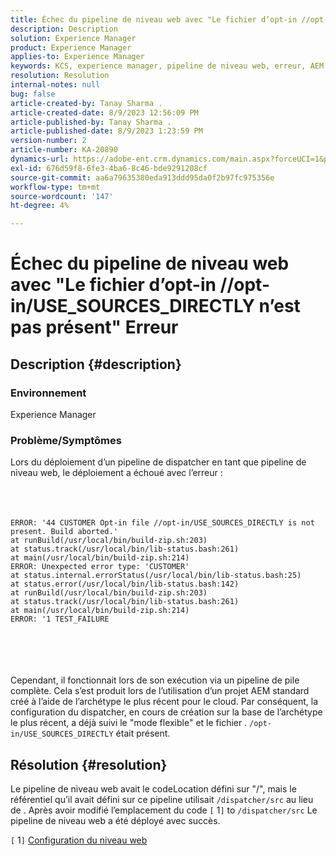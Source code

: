 ```yaml
---
title: Échec du pipeline de niveau web avec "Le fichier d’opt-in //opt-in/USE_SOURCES_DIRECTLY n’est pas présent" Erreur
description: Description
solution: Experience Manager
product: Experience Manager
applies-to: Experience Manager
keywords: KCS, experience manager, pipeline de niveau web, erreur, AEM
resolution: Resolution
internal-notes: null
bug: false
article-created-by: Tanay Sharma .
article-created-date: 8/9/2023 12:56:09 PM
article-published-by: Tanay Sharma .
article-published-date: 8/9/2023 1:23:59 PM
version-number: 2
article-number: KA-20890
dynamics-url: https://adobe-ent.crm.dynamics.com/main.aspx?forceUCI=1&pagetype=entityrecord&etn=knowledgearticle&id=21e60317-b436-ee11-bdf4-6045bd006268
exl-id: 676d59f8-6fe3-4ba6-8c46-bde9291208cf
source-git-commit: aa6a79635380eda913ddd95da0f2b97fc975356e
workflow-type: tm+mt
source-wordcount: '147'
ht-degree: 4%

---
```


# Échec du pipeline de niveau web avec &quot;Le fichier d’opt-in //opt-in/USE_SOURCES_DIRECTLY n’est pas présent&quot; Erreur

## Description {#description}


### Environnement

Experience Manager



### Problème/Symptômes

Lors du déploiement d’un pipeline de dispatcher en tant que pipeline de niveau web, le déploiement a échoué avec l’erreur :
<br><br> <br><br>

```
ERROR: '44 CUSTOMER Opt-in file //opt-in/USE_SOURCES_DIRECTLY is not present. Build aborted.'
at runBuild(/usr/local/bin/build-zip.sh:203)
at status.track(/usr/local/bin/lib-status.bash:261)
at main(/usr/local/bin/build-zip.sh:214)
ERROR: Unexpected error type: 'CUSTOMER'
at status.internal.errorStatus(/usr/local/bin/lib-status.bash:25)
at status.error(/usr/local/bin/lib-status.bash:142)
at runBuild(/usr/local/bin/build-zip.sh:203)
at status.track(/usr/local/bin/lib-status.bash:261)
at main(/usr/local/bin/build-zip.sh:214)
ERROR: '1 TEST_FAILURE
```

<br><br> <br><br>
Cependant, il fonctionnait lors de son exécution via un pipeline de pile complète.
Cela s’est produit lors de l’utilisation d’un projet AEM standard créé à l’aide de l’archétype le plus récent pour le cloud. Par conséquent, la configuration du dispatcher, en cours de création sur la base de l’archétype le plus récent, a déjà suivi le &quot;mode flexible&quot; et le fichier . `/opt-in/USE_SOURCES_DIRECTLY` était présent.


## Résolution {#resolution}


Le pipeline de niveau web avait le codeLocation défini sur &quot;/&quot;, mais le référentiel qu’il avait défini sur ce pipeline utilisait `/dispatcher/src` au lieu de .
Après avoir modifié l’emplacement du code `[` 1`]`  to `/dispatcher/src` Le pipeline de niveau web a été déployé avec succès.

`[` 1`]`  [Configuration du niveau web](https://experienceleague.adobe.com/docs/experience-manager-cloud-service/content/implementing/using-cloud-manager/cicd-pipelines/configuring-production-pipelines.html#web-tier-config)
